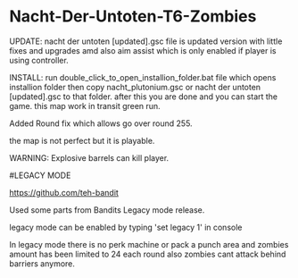 # Nacht-Der-Untoten-T6-Zombies

UPDATE: nacht der untoten [updated].gsc file is updated version with little fixes and upgrades amd also aim assist which is only enabled if player is using controller.

INSTALL: run double_click_to_open_installion_folder.bat file which opens installion folder then copy nacht_plutonium.gsc or nacht der untoten [updated].gsc to that folder. after this you are done and you can start the game. this map work in transit green run.

Added Round fix which allows go over round 255.

the map is not perfect but it is playable.

WARNING: Explosive barrels can kill player.

#LEGACY MODE

https://github.com/teh-bandit

Used some parts from Bandits Legacy mode release.

legacy mode can be enabled by typing 'set legacy 1' in console

In legacy mode there is no perk machine or pack a punch area and zombies amount has been limited to 24 each round also zombies cant attack behind barriers anymore.
